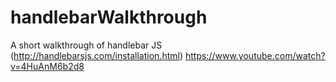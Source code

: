 # handlebarWalkthrough
A short walkthrough of  handlebar JS (http://handlebarsjs.com/installation.html)
https://www.youtube.com/watch?v=4HuAnM6b2d8


